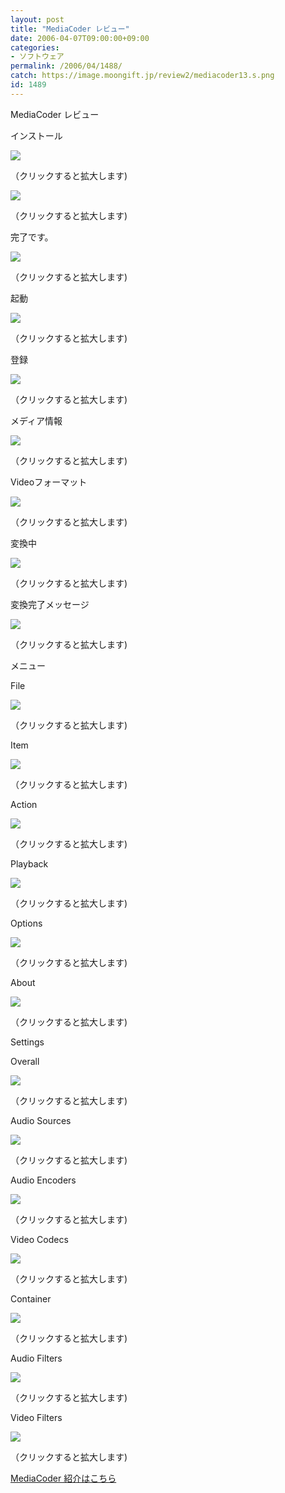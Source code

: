 ```yaml
---
layout: post
title: "MediaCoder レビュー"
date: 2006-04-07T09:00:00+09:00
categories:
- ソフトウェア
permalink: /2006/04/1488/
catch: https://image.moongift.jp/review2/mediacoder13.s.png
id: 1489
---
```

MediaCoder レビュー  
<!--more-->

インストール

  

[![](https://image.moongift.jp/review2/mediacoder1.s.png)](https://image.moongift.jp/review2/mediacoder1.png)  
  
（クリックすると拡大します)

  

[![](https://image.moongift.jp/review2/mediacoder2.s.png)](https://image.moongift.jp/review2/mediacoder2.png)  
  
（クリックすると拡大します)

  

完了です。

  

[![](https://image.moongift.jp/review2/mediacoder3.s.png)](https://image.moongift.jp/review2/mediacoder3.png)  
  
（クリックすると拡大します)

  

起動

  

[![](https://image.moongift.jp/review2/mediacoder4.s.png)](https://image.moongift.jp/review2/mediacoder4.png)  
  
（クリックすると拡大します)

  

登録

  

[![](https://image.moongift.jp/review2/mediacoder5.s.png)](https://image.moongift.jp/review2/mediacoder5.png)  
  
（クリックすると拡大します)

  

メディア情報

  

[![](https://image.moongift.jp/review2/mediacoder6.s.png)](https://image.moongift.jp/review2/mediacoder6.png)  
  
（クリックすると拡大します)

  

Videoフォーマット

  

[![](https://image.moongift.jp/review2/mediacoder8.s.png)](https://image.moongift.jp/review2/mediacoder8.png)  
  
（クリックすると拡大します)

  

変換中

  

[![](https://image.moongift.jp/review2/mediacoder9.s.png)](https://image.moongift.jp/review2/mediacoder9.png)  
  
（クリックすると拡大します)

  

変換完了メッセージ

  

[![](https://image.moongift.jp/review2/mediacoder10.s.png)](https://image.moongift.jp/review2/mediacoder10.png)  
  
（クリックすると拡大します)

  

メニュー

  

File

  

[![](https://image.moongift.jp/review2/mediacoder11.s.png)](https://image.moongift.jp/review2/mediacoder11.png)  
  
（クリックすると拡大します)

  

Item

  

[![](https://image.moongift.jp/review2/mediacoder12.s.png)](https://image.moongift.jp/review2/mediacoder12.png)  
  
（クリックすると拡大します)

  

Action

  

[![](https://image.moongift.jp/review2/mediacoder13.s.png)](https://image.moongift.jp/review2/mediacoder13.png)  
  
（クリックすると拡大します)

  

Playback

  

[![](https://image.moongift.jp/review2/mediacoder14.s.png)](https://image.moongift.jp/review2/mediacoder14.png)  
  
（クリックすると拡大します)

  

Options

  

[![](https://image.moongift.jp/review2/mediacoder15.s.png)](https://image.moongift.jp/review2/mediacoder15.png)  
  
（クリックすると拡大します)

  

About

  

[![](https://image.moongift.jp/review2/mediacoder16.s.png)](https://image.moongift.jp/review2/mediacoder16.png)  
  
（クリックすると拡大します)

  

Settings

  

Overall

  

[![](https://image.moongift.jp/review2/mediacoder17.s.png)](https://image.moongift.jp/review2/mediacoder17.png)  
  
（クリックすると拡大します)

  

Audio Sources

  

[![](https://image.moongift.jp/review2/mediacoder18.s.png)](https://image.moongift.jp/review2/mediacoder18.png)  
  
（クリックすると拡大します)

  

Audio Encoders

  

[![](https://image.moongift.jp/review2/mediacoder19.s.png)](https://image.moongift.jp/review2/mediacoder19.png)  
  
（クリックすると拡大します)

  

Video Codecs

  

[![](https://image.moongift.jp/review2/mediacoder20.s.png)](https://image.moongift.jp/review2/mediacoder20.png)  
  
（クリックすると拡大します)

  

Container

  

[![](https://image.moongift.jp/review2/mediacoder21.s.png)](https://image.moongift.jp/review2/mediacoder21.png)  
  
（クリックすると拡大します)

  

Audio Filters

  

[![](https://image.moongift.jp/review2/mediacoder22.s.png)](https://image.moongift.jp/review2/mediacoder22.png)  
  
（クリックすると拡大します)

  

Video Filters

  

[![](https://image.moongift.jp/review2/mediacoder23.s.png)](https://image.moongift.jp/review2/mediacoder23.png)  
  
（クリックすると拡大します)

  

[MediaCoder 紹介はこちら](http://oss.moongift.jp/intro/i-1483.html)

